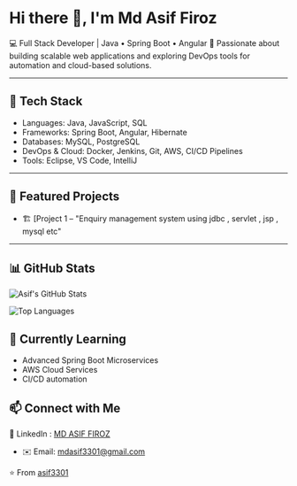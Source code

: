# Hi there 👋, I'm Md Asif Firoz

💻 Full Stack Developer | Java • Spring Boot • Angular
🚀 Passionate about building scalable web applications and exploring DevOps tools for automation and cloud-based solutions.

---

## 🔧 Tech Stack

* Languages: Java, JavaScript, SQL
* Frameworks: Spring Boot, Angular, Hibernate
* Databases: MySQL, PostgreSQL
* DevOps & Cloud: Docker, Jenkins, Git, AWS, CI/CD Pipelines
* Tools: Eclipse, VS Code, IntelliJ 

---

## 📌 Featured Projects

* 🏗️ [Project 1 – "Enquiry management system using jdbc , servlet , jsp , mysql etc"

---

## 📊 GitHub Stats

![Asif's GitHub Stats](https://github-readme-stats.vercel.app/api?username=YOUR_USERNAME\&show_icons=true\&theme=radical)

![Top Languages](https://github-readme-stats.vercel.app/api/top-langs/?username=YOUR_USERNAME\&layout=compact\&theme=radical)



## 🌱 Currently Learning

* Advanced Spring Boot Microservices
* AWS Cloud Services
* CI/CD automation


## 📫 Connect with Me

💼 LinkedIn : [MD ASIF FIROZ](https://www.linkedin.com/in/md-asif-firoz-764a0b24b)


* ✉️ Email: mdasif3301@gmail.com


⭐️ From [asif3301](https://github.com/asif3301)

